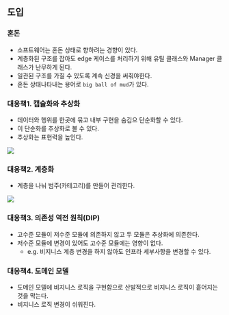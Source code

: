 ## 도입
### 혼돈
- 소프트웨어는 혼돈 상태로 향하려는 경향이 있다.
- 계층화된 구조를 잡아도 edge 케이스를 처리하기 위해 유틸 클래스와 Manager 클래스가 난무하게 된다.
- 일관된 구조를 가질 수 있도록 계속 신경을 써줘야한다.
- 혼돈 상태나타내는 용어로 `big ball of mud`가 있다.

### 대응책1. 캡슐화와 추상화
- 데이터와 행위를 한곳에 묶고 내부 구현을 숨김으 단순화할 수 있다.
- 이 단순화를 추상화로 볼 수 있다.
- 추상화는 표현력을 높인다.

![](https://www.scientecheasy.com/wp-content/uploads/2018/06/encapsulation-in-java.png)

### 대응책2. 계층화
- 계층을 나눠 범주(카테고리)를 만들어 관리한다.

![](https://user.oc-static.com/upload/2019/04/06/15545759978032_3-tier%20arch%20copy.png)

### 대응책3. 의존성 역전 원칙(DIP)
- 고수준 모듈이 저수준 모듈에 의존하지 않고 두 모듈은 추상화에 의존한다.
- 저수준 모듈에 변경이 있어도 고수준 모듈에는 영향이 없다.
  - e.g. 비지니스 계층 변경을 하지 않아도 인프라 세부사항을 변경할 수 있다.

### 대응책4. 도메인 모델
- 도메인 모델에 비지니스 로직을 구현함으로 산발적으로 비지니스 로직이 흩어지는 것을 막는다.
- 비지니스 로직 변경이 쉬워진다.